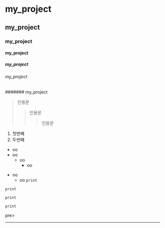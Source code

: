# my_project
## my_project
### my_project
#### my_project
##### my_project
###### my_project
####### my_project
> 인용문
> > 인용문
> > > 인용문
1. 첫번째
2. 두번째
* oo
* oo
  * oo
    * oo
+ oo
  - oo
```print```
```
print
```
<code>print</code>
<pre><code>print</code></pre>pre>
---
